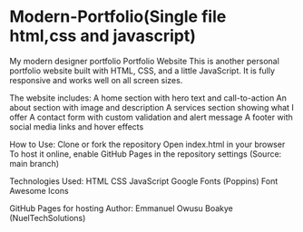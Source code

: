# Modern-Portfolio(Single file html,css and javascript)
My modern designer portfolio
Portfolio Website
This is another personal portfolio website built with HTML, CSS, and a little JavaScript. It is fully responsive and works well on all screen sizes.

The website includes:
A home section with hero text and call-to-action
An about section with image and description
A services section showing what I offer
A contact form with custom validation and alert message
A footer with social media links and hover effects

How to Use:
Clone or fork the repository
Open index.html in your browser
To host it online, enable GitHub Pages in the repository settings (Source: main branch)

Technologies Used:
HTML
CSS
JavaScript
Google Fonts (Poppins)
Font Awesome Icons

GitHub Pages for hosting
Author:
Emmanuel Owusu Boakye (NuelTechSolutions)
